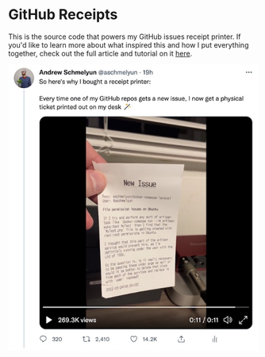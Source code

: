 # GitHub Receipts

This is the source code that powers my GitHub issues receipt printer. If you'd like to learn more about what inspired this and how I put everything together, check out the full article and tutorial on it [here](https://aschmelyun.com/i-built-a-receipt-printer-for-github-issues).

[![A Twitter screenshot showing the printer](assets/twitter-embed-sm.jpg)](https://twitter.com/aschmelyun/status/1506960015063625733)
